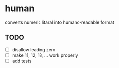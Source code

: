 # human
converts numeric litaral into humand-readable format

## TODO
- [ ] disallow leading zero
- [ ] make 11, 12, 13, ... work properly
- [ ] add tests
